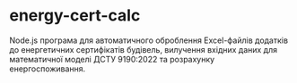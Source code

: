# energy-cert-calc
Node.js програма для автоматичного оброблення Excel-файлів додатків до енергетичних сертифікатів будівель, вилучення вхідних даних для математичної моделі ДСТУ 9190:2022 та розрахунку енергоспоживання.
